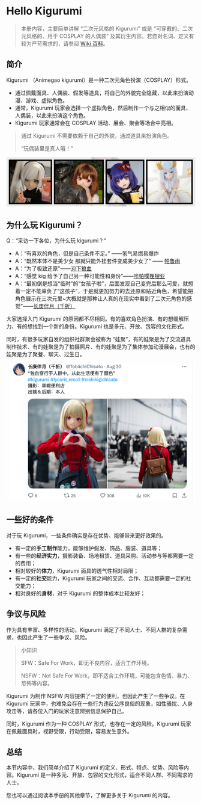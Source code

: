 # Hello Kigurumi

> 本册内容，主要简单讲解 “二次元风格的 Kigurumi” 或是 “可穿戴的、二次元风格的、用于 COSPLAY 的人偶装” 及其衍生内容。若您对名词、定义有较为严苛需求的，请参阅 [Wiki 百科](https://zh.wikipedia.org/zh-hans/%E4%BA%BA%E5%81%B6%E6%89%AE%E6%BC%94)。

## 简介

Kigurumi （Animegao kigurumi）是一种二次元角色扮演（COSPLAY）形式。

- 通过佩戴面具、人偶装、假发等道具，将自己的外貌完全隐藏，以此来扮演动漫、游戏、虚拟角色。
- 通常，Kigurumi 玩家会选择一个虚拟角色，然后制作一个与之相似的面具、人偶装，以此来扮演这个角色。
- Kigurumi 玩家通常会在 COSPLAY 活动、展会、聚会等场合中亮相。

> 通过 Kigurumi 不需要依赖于自己的外貌，通过道具来扮演角色。
>
> “玩偶装里是真人哦！”

![](./img/shows.jpg)

## 为什么玩 Kigurumi？

Q：“采访一下各位，为什么玩 kigurumi？”

- A：“有喜欢的角色，但是自己条件不足。” ——氢气易燃易爆炸
- A：“既然本体不是美少女 那就只能外挂套件变成美少女了” —— [帕鲁雨](https://x.com/Kiger_YuQing)
- A：“为了极致还原”——[刃下狼血](https://space.bilibili.com/193006350)
- A：“感觉 kig 给予了自己另一种可能性和身份”——[咔帕噗狸狸亚](https://x.com/Karly_Lilia)
- A：“最初倒是想当“临时”的“女孩子啦”，后面发现自己变完后那么可爱，就想着一定不能辜负了“这孩子”，于是就更加努力的去还原和贴近角色，希望能把角色展示在三次元里~大概就是那种让人真的在现实中看到了二次元角色的感觉”——[长庚伴月（千折）](https://x.com/TobiichiChisato)

大家选择入门 Kigurumi 的原因都不尽相同。有的喜欢角色扮演、有的想缓解压力、有的想找到一个新的身份。Kigurumi 也是多元、开放、包容的文化形式。

同时，有很多玩家自发的组织社群聚会被称为 “娃聚”，有的娃聚是为了交流道具制作技术、有的娃聚是为了拍摄照片、有的娃聚是为了集体参加动漫展会，也有的娃聚是为了聚餐、聊天、过生日。

![](./img/2FAE1F51302EB8300B4C74A3C0835EA1%201.jpg)

## 一些好的条件

对于玩 Kigurumi，一些条件确实是存在优势、能够带来更好效果的。

- 有一定的**手工制作**能力，能够维护假发、饰品、服装、道具等；
- 有一些的**经济实力**，摄影装备、场地租赁、道具采购、活动参与等都需要一定的费用；
- 相对较好的**体力**，Kigurumi 面具的透气性相对局限；
- 有一定的**社交**能力，Kigurumi 玩家之间的交流、合作、互动都需要一定的社交能力；
- 相对良好的**身材**，对于 Kigurumi 的整体成本比较友好；

## 争议与风险

作为具有丰富、多样性的活动，Kigurumi 满足了不同人士、不同人群的复杂需求，也因此产生了一些争议、风险。

> 小知识
>
> SFW：Safe For Work，即无不良内容，适合工作环境。
>
> NSFW：Not Safe For Work，即不适合工作环境，可能包含色情、暴力、恐怖等内容。

Kigurumi 为制作 NSFW 内容提供了一定的便利，也因此产生了一些争议。在 Kigurumi 玩家中，也难免会存在一些行为违反公序良俗的现象，如性骚扰、人身攻击等，请各位入门的玩家注意辨别信息保护自己。

同时，Kigurumi 作为一种 COSPLAY 形式，也存在一定的风险。Kigurumi 玩家在佩戴面具时，视野受限，行动受限，容易发生意外。

## 总结

本节内容中，我们简单介绍了 Kigurumi 的定义、形式、特点、优势、风险等内容。Kigurumi 是一种多元、开放、包容的文化形式，适合不同人群、不同需求的人士。

您也可以通过阅读本手册的其他章节，了解更多关于 Kigurumi 的内容。
